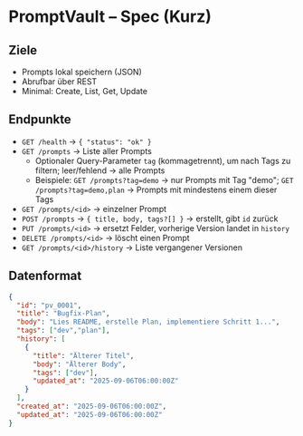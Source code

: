 # PromptVault – Spec (Kurz)

## Ziele
- Prompts lokal speichern (JSON)
- Abrufbar über REST
- Minimal: Create, List, Get, Update

## Endpunkte
- `GET /health` → `{ "status": "ok" }`
- `GET /prompts` → Liste aller Prompts
  - Optionaler Query-Parameter `tag` (kommagetrennt), um nach Tags zu filtern; leer/fehlend → alle Prompts
  - Beispiele: `GET /prompts?tag=demo` → nur Prompts mit Tag "demo"; `GET /prompts?tag=demo,plan` → Prompts mit mindestens einem dieser Tags
- `GET /prompts/<id>` → einzelner Prompt
- `POST /prompts` → `{ title, body, tags?[] }` → erstellt, gibt `id` zurück
- `PUT /prompts/<id>` → ersetzt Felder, vorherige Version landet in `history`
- `DELETE /prompts/<id>` → löscht einen Prompt
- `GET /prompts/<id>/history` → Liste vergangener Versionen

## Datenformat
```json
{
  "id": "pv_0001",
  "title": "Bugfix-Plan",
  "body": "Lies README, erstelle Plan, implementiere Schritt 1...",
  "tags": ["dev","plan"],
  "history": [
    {
      "title": "Älterer Titel",
      "body": "Älterer Body",
      "tags": ["dev"],
      "updated_at": "2025-09-06T06:00:00Z"
    }
  ],
  "created_at": "2025-09-06T06:00:00Z",
  "updated_at": "2025-09-06T06:00:00Z"
}
```
